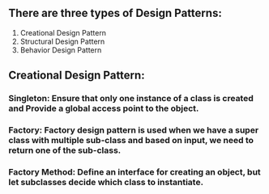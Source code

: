 ## There are three types of Design Patterns:

1. Creational Design Pattern
2. Structural Design Pattern
3. Behavior Design Pattern


## Creational Design Pattern: 

### Singleton: Ensure that only one instance of a class is created and Provide a global access point to the object.
### Factory:   Factory design pattern is used when we have a super class with multiple sub-class and based on input, we need to return one of the sub-class.
### Factory Method: Define an interface for creating an object, but let subclasses decide which class to instantiate.




